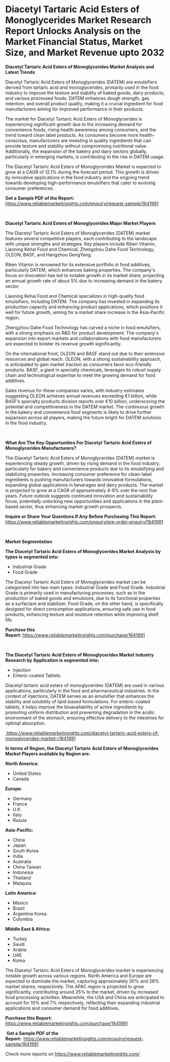 <p><h1>Diacetyl Tartaric Acid Esters of Monoglycerides Market Research Report Unlocks Analysis on the Market Financial Status, Market Size, and Market Revenue upto 2032</h1></p><p><strong>Diacetyl Tartaric Acid Esters of Monoglycerides Market Analysis and Latest Trends</strong></p>
<p><p>Diacetyl Tartaric Acid Esters of Monoglycerides (DATEM) are emulsifiers derived from tartaric acid and monoglycerides, primarily used in the food industry to improve the texture and stability of baked goods, dairy products, and various processed foods. DATEM enhances dough strength, gas retention, and overall product quality, making it a crucial ingredient for food manufacturers aiming for improved performance in their products.</p><p>The market for Diacetyl Tartaric Acid Esters of Monoglycerides is experiencing significant growth due to the increasing demand for convenience foods, rising health awareness among consumers, and the trend toward clean label products. As consumers become more health-conscious, manufacturers are investing in quality ingredients that can provide texture and stability without compromising nutritional value. Additionally, the expansion of the bakery and dairy sectors globally, particularly in emerging markets, is contributing to the rise in DATEM usage.</p><p>The Diacetyl Tartaric Acid Esters of Monoglycerides Market is expected to grow at a CAGR of 12.1% during the forecast period. This growth is driven by innovative applications in the food industry and the ongoing trend towards developing high-performance emulsifiers that cater to evolving consumer preferences.</p></p>
<p><strong>Get a Sample PDF of the Report:&nbsp;</strong> <a href="https://www.reliablemarketinsights.com/enquiry/request-sample/1641991?utm_campaign=2095&utm_medium=2&utm_source=Github&utm_content=ia&utm_term=09022025&utm_id=diacetyl-tartaric-acid-esters-of-monoglycerides">https://www.reliablemarketinsights.com/enquiry/request-sample/1641991</a></p>
<p>&nbsp;</p>
<p><strong>Diacetyl Tartaric Acid Esters of Monoglycerides Major Market Players</strong></p>
<p><p>The Diacetyl Tartaric Acid Esters of Monoglycerides (DATEM) market features several competitive players, each contributing to the landscape with unique strengths and strategies. Key players include Riken Vitamin, Liaoning Kehai Food and Chemical, Zhengzhou Dahe Food Technology, OLEON, BASF, and Hangzhou GengYang.</p><p>Riken Vitamin is renowned for its extensive portfolio in food additives, particularly DATEM, which enhances baking properties. The company's focus on innovation has led to notable growth in its market share, projecting an annual growth rate of about 5% due to increasing demand in the bakery sector. </p><p>Liaoning Kehai Food and Chemical specializes in high-quality food emulsifiers, including DATEM. The company has invested in expanding its production capacity and enhancing product applications, which positions it well for future growth, aiming for a market share increase in the Asia-Pacific region.</p><p>Zhengzhou Dahe Food Technology has carved a niche in food emulsifiers, with a strong emphasis on R&D for product development. The company's expansion into export markets and collaborations with food manufacturers are expected to bolster its revenue growth significantly.</p><p>On the international front, OLEON and BASF stand out due to their extensive resources and global reach. OLEON, with a strong sustainability approach, is anticipated to gain market traction as consumers favor eco-friendly products. BASF, a giant in specialty chemicals, leverages its robust supply chain and technological expertise to meet the growing demand for food additives.</p><p>Sales revenue for these companies varies, with industry estimates suggesting OLEON achieves annual revenues exceeding €1 billion, while BASF’s specialty products division reports over €10 billion, underscoring the potential and competitiveness in the DATEM market. The continuous growth in the bakery and convenience food segments is likely to drive further expansion across all players, making the future bright for DATEM solutions in the food industry.</p></p>
<p>&nbsp;</p>
<p><strong>What Are The Key Opportunities For Diacetyl Tartaric Acid Esters of Monoglycerides Manufacturers?</strong></p>
<p><p>The Diacetyl Tartaric Acid Esters of Monoglycerides (DATEM) market is experiencing steady growth, driven by rising demand in the food industry, particularly for bakery and convenience products due to its emulsifying and stabilizing properties. Increasing consumer preference for clean-label ingredients is pushing manufacturers towards innovative formulations, expanding global applications in beverages and dairy products. The market is projected to grow at a CAGR of approximately 4-6% over the next five years. Future outlook suggests continued innovation and sustainability focus, potentially unlocking new opportunities and applications in the plant-based sector, thus enhancing market growth prospects.</p></p>
<p><strong>Inquire or Share Your Questions If Any Before Purchasing This Report:</strong> <a href="https://www.reliablemarketinsights.com/enquiry/pre-order-enquiry/1641991?utm_campaign=2095&utm_medium=2&utm_source=Github&utm_content=ia&utm_term=09022025&utm_id=diacetyl-tartaric-acid-esters-of-monoglycerides">https://www.reliablemarketinsights.com/enquiry/pre-order-enquiry/1641991</a></p>
<p>&nbsp;</p>
<p><strong>Market Segmentation</strong></p>
<p><strong>The Diacetyl Tartaric Acid Esters of Monoglycerides Market Analysis by types is segmented into:</strong></p>
<p><ul><li>Industrial Grade</li><li>Food Grade</li></ul></p>
<p><p>The Diacetyl Tartaric Acid Esters of Monoglycerides market can be categorized into two main types: Industrial Grade and Food Grade. Industrial Grade is primarily used in manufacturing processes, such as in the production of baked goods and emulsions, due to its functional properties as a surfactant and stabilizer. Food Grade, on the other hand, is specifically designed for direct consumption applications, ensuring safe use in food products, enhancing texture and moisture retention while improving shelf life.</p></p>
<p><strong>Purchase this Report:&nbsp;</strong><a href="https://www.reliablemarketinsights.com/purchase/1641991?utm_campaign=2095&utm_medium=2&utm_source=Github&utm_content=ia&utm_term=09022025&utm_id=diacetyl-tartaric-acid-esters-of-monoglycerides">https://www.reliablemarketinsights.com/purchase/1641991</a></p>
<p>&nbsp;</p>
<p><strong>The Diacetyl Tartaric Acid Esters of Monoglycerides Market Industry Research by Application is segmented into:</strong></p>
<p><ul><li>Injection</li><li>Enteric-coated Tablets</li></ul></p>
<p><p>Diacetyl tartaric acid esters of monoglycerides (DATEM) are used in various applications, particularly in the food and pharmaceutical industries. In the context of injections, DATEM serves as an emulsifier that enhances the stability and solubility of lipid-based formulations. For enteric-coated tablets, it helps improve the bioavailability of active ingredients by promoting uniform distribution and preventing degradation in the acidic environment of the stomach, ensuring effective delivery to the intestines for optimal absorption.</p></p>
<p><a href="https://www.reliablemarketinsights.com/diacetyl-tartaric-acid-esters-of-monoglycerides-market-r1641991?utm_campaign=2095&utm_medium=2&utm_source=Github&utm_content=ia&utm_term=09022025&utm_id=diacetyl-tartaric-acid-esters-of-monoglycerides">&nbsp;https://www.reliablemarketinsights.com/diacetyl-tartaric-acid-esters-of-monoglycerides-market-r1641991</a></p>
<p><strong>In terms of Region, the Diacetyl Tartaric Acid Esters of Monoglycerides Market Players available by Region are:</strong></p>
<p>
    <p> <strong> North America: </strong>
        <ul>
            <li>United States</li>
            <li>Canada</li>
        </ul>
        </p> 
    <p> <strong> Europe: </strong>
        <ul>
            <li>Germany</li>
            <li>France</li>
            <li>U.K.</li>
            <li>Italy</li>
            <li>Russia</li>
        </ul>
        </p> 
    <p> <strong> Asia-Pacific: </strong>
        <ul>
            <li>China</li>
            <li>Japan</li>
            <li>South Korea</li>
            <li>India</li>
            <li>Australia</li>
            <li>China Taiwan</li>
            <li>Indonesia</li>
            <li>Thailand</li>
            <li>Malaysia</li>
        </ul>
        </p> 
    <p> <strong> Latin America: </strong>
        <ul>
            <li>Mexico</li>
            <li>Brazil</li>
            <li>Argentina Korea</li>
            <li>Colombia</li>
        </ul>
        </p> 
    <p> <strong> Middle East & Africa: </strong>
        <ul>
            <li>Turkey</li>
            <li>Saudi</li>
            <li>Arabia</li>
            <li>UAE</li>
            <li>Korea</li>
        </ul>
    </p>
    </p>
<p><p>The Diacetyl Tartaric Acid Esters of Monoglycerides market is experiencing notable growth across various regions. North America and Europe are expected to dominate the market, capturing approximately 30% and 28% market shares, respectively. The APAC region is projected to grow significantly, contributing around 25% to the market, driven by increased food processing activities. Meanwhile, the USA and China are anticipated to account for 10% and 7% respectively, reflecting their expanding industrial applications and consumer demand for food additives.</p></p>
<p><strong>Purchase this Report: </strong><a href="https://www.reliablemarketinsights.com/purchase/1641991?utm_campaign=2095&utm_medium=2&utm_source=Github&utm_content=ia&utm_term=09022025&utm_id=diacetyl-tartaric-acid-esters-of-monoglycerides">https://www.reliablemarketinsights.com/purchase/1641991</a></p>
<p>&nbsp;<strong>Get a Sample PDF of the Report:&nbsp;&nbsp;</strong><a href="https://www.reliablemarketinsights.com/enquiry/request-sample/1641991?utm_campaign=2095&utm_medium=2&utm_source=Github&utm_content=ia&utm_term=09022025&utm_id=diacetyl-tartaric-acid-esters-of-monoglycerides">https://www.reliablemarketinsights.com/enquiry/request-sample/1641991</a></p>
<p><strong></strong></p>
<p>Check more reports on <a href="https://www.reliablemarketinsights.com/?utm_campaign=2095&utm_medium=2&utm_source=Github&utm_content=ia&utm_term=09022025&utm_id=diacetyl-tartaric-acid-esters-of-monoglycerides">https://www.reliablemarketinsights.com/</a></p>